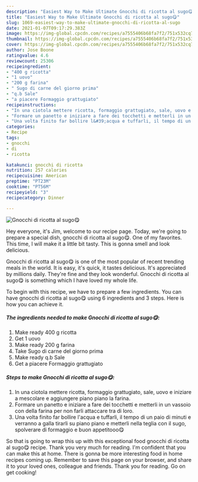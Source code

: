 ```yaml
---
description: "Easiest Way to Make Ultimate Gnocchi di ricotta al sugo😋"
title: "Easiest Way to Make Ultimate Gnocchi di ricotta al sugo😋"
slug: 1069-easiest-way-to-make-ultimate-gnocchi-di-ricotta-al-sugo
date: 2021-01-07T09:17:29.383Z
image: https://img-global.cpcdn.com/recipes/a7555406b68fa7f2/751x532cq70/gnocchi-di-ricotta-al-sugo😋-recipe-main-photo.jpg
thumbnail: https://img-global.cpcdn.com/recipes/a7555406b68fa7f2/751x532cq70/gnocchi-di-ricotta-al-sugo😋-recipe-main-photo.jpg
cover: https://img-global.cpcdn.com/recipes/a7555406b68fa7f2/751x532cq70/gnocchi-di-ricotta-al-sugo😋-recipe-main-photo.jpg
author: Jose Boone
ratingvalue: 4.6
reviewcount: 25306
recipeingredient:
- "400 g ricotta"
- "1 uovo"
- "200 g farina"
- " Sugo di carne del giorno prima"
- "q.b Sale"
- "a piacere Formaggio grattugiato"
recipeinstructions:
- "In una ciotola mettere ricotta, formaggio grattugiato, sale, uovo e iniziare a mescolare e aggiungere piano piano la farina."
- "Formare un panetto e iniziare a fare dei tocchetti e metterli in un vassoio con della farina per non farli attaccare tra di loro."
- "Una volta finito far bollire l&#39;acqua e tuffarli, il tempo di un paio di minuti e verranno a galla tirarli su piano piano e metterli nella teglia con il sugo, spolverare di formaggio e buon appetitooo😋"
categories:
- Recipe
tags:
- gnocchi
- di
- ricotta

katakunci: gnocchi di ricotta 
nutrition: 257 calories
recipecuisine: American
preptime: "PT23M"
cooktime: "PT56M"
recipeyield: "3"
recipecategory: Dinner

---
```



![Gnocchi di ricotta al sugo😋](https://img-global.cpcdn.com/recipes/a7555406b68fa7f2/751x532cq70/gnocchi-di-ricotta-al-sugo😋-recipe-main-photo.jpg)

Hey everyone, it's Jim, welcome to our recipe page. Today, we're going to prepare a special dish, gnocchi di ricotta al sugo😋. One of my favorites. This time, I will make it a little bit tasty. This is gonna smell and look delicious.

Gnocchi di ricotta al sugo😋 is one of the most popular of recent trending meals in the world. It is easy, it's quick, it tastes delicious. It's appreciated by millions daily. They're fine and they look wonderful. Gnocchi di ricotta al sugo😋 is something which I have loved my whole life.




To begin with this recipe, we have to prepare a few ingredients. You can have gnocchi di ricotta al sugo😋 using 6 ingredients and 3 steps. Here is how you can achieve it.

<!--inarticleads1-->

##### The ingredients needed to make Gnocchi di ricotta al sugo😋:

1. Make ready 400 g ricotta
1. Get 1 uovo
1. Make ready 200 g farina
1. Take  Sugo di carne del giorno prima
1. Make ready q.b Sale
1. Get a piacere Formaggio grattugiato




<!--inarticleads2-->

##### Steps to make Gnocchi di ricotta al sugo😋:

1. In una ciotola mettere ricotta, formaggio grattugiato, sale, uovo e iniziare a mescolare e aggiungere piano piano la farina.
1. Formare un panetto e iniziare a fare dei tocchetti e metterli in un vassoio con della farina per non farli attaccare tra di loro.
1. Una volta finito far bollire l&#39;acqua e tuffarli, il tempo di un paio di minuti e verranno a galla tirarli su piano piano e metterli nella teglia con il sugo, spolverare di formaggio e buon appetitooo😋




So that is going to wrap this up with this exceptional food gnocchi di ricotta al sugo😋 recipe. Thank you very much for reading. I'm confident that you can make this at home. There is gonna be more interesting food in home recipes coming up. Remember to save this page on your browser, and share it to your loved ones, colleague and friends. Thank you for reading. Go on get cooking!
